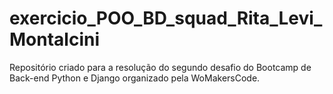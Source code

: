 # exercicio_POO_BD_squad_Rita_Levi_Montalcini
Repositório criado para a resolução do segundo desafio do Bootcamp de Back-end Python e Django organizado pela WoMakersCode.
